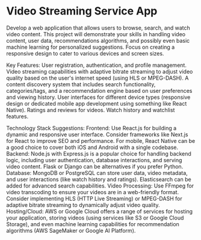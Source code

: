 # Video Streaming Service App
Develop a web application that allows users to browse, search, and watch video content. This project will demonstrate your skills in handling video content, user data, recommendations algorithms, and possibly even basic machine learning for personalized suggestions. Focus on creating a responsive design to cater to various devices and screen sizes.

Key Features:
User registration, authentication, and profile management.
Video streaming capabilities with adaptive bitrate streaming to adjust video quality based on the user's internet speed (using HLS or MPEG-DASH).
A content discovery system that includes search functionality, categories/tags, and a recommendation engine based on user preferences and viewing history.
User interfaces for different device types (responsive design or dedicated mobile app development using something like React Native).
Ratings and reviews for videos.
Watch history and watchlist features.


Technology Stack Suggestions:
Frontend: Use React.js for building a dynamic and responsive user interface. Consider frameworks like Next.js for React to improve SEO and performance. For mobile, React Native can be a good choice to cover both iOS and Android with a single codebase.
Backend: Node.js with Express.js is a popular choice for handling backend logic, including user authentication, database interactions, and serving video content. Flask or Django can be alternatives if you prefer Python.
Database: MongoDB or PostgreSQL can store user data, video metadata, and user interactions (like watch history and ratings). Elasticsearch can be added for advanced search capabilities.
Video Processing: Use FFmpeg for video transcoding to ensure your videos are in a web-friendly format. Consider implementing HLS (HTTP Live Streaming) or MPEG-DASH for adaptive bitrate streaming to dynamically adjust video quality.
Hosting/Cloud: AWS or Google Cloud offers a range of services for hosting your application, storing videos (using services like S3 or Google Cloud Storage), and even machine learning capabilities for recommendation algorithms (AWS SageMaker or Google AI Platform).
